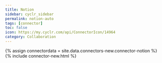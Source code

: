 ```yaml
---
title: Notion
sidebar: cyclr_sidebar
permalink: notion-auto
tags: [connector]
toc: false
icon: https://my.cyclr.com/api/ConnectorIcon/14964
category: Collaboration
---
```

{% assign connectordata = site.data.connectors-new.connector-notion %}
{% include connector-new.html %}	
